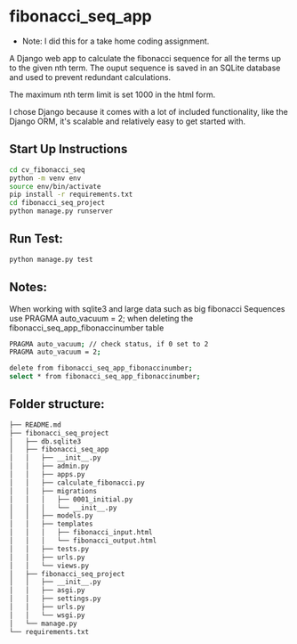 # fibonacci_seq_app
* Note: I did this for a take home coding assignment. 

A Django web app to calculate the fibonacci sequence for all the terms up to the given nth term. 
The ouput sequence is saved in an SQLite database and used to prevent redundant calculations. 

The maximum nth term limit is set 1000 in the html form. 

I chose Django because it comes with a lot of included functionality, like the Django ORM, it's scalable and relatively easy to get started with. 


## Start Up Instructions

```bash
cd cv_fibonacci_seq
python -m venv env
source env/bin/activate
pip install -r requirements.txt
cd fibonacci_seq_project
python manage.py runserver
```


## Run Test:
```bash
python manage.py test
```


## Notes:
When working with sqlite3 and large data such as big fibonacci Sequences
use PRAGMA auto_vacuum = 2; when deleting the fibonacci_seq_app_fibonaccinumber table 

```bash
PRAGMA auto_vacuum; // check status, if 0 set to 2
PRAGMA auto_vacuum = 2;
```
```bash
delete from fibonacci_seq_app_fibonaccinumber;
select * from fibonacci_seq_app_fibonaccinumber;
```

## Folder structure:
```bash
├── README.md
├── fibonacci_seq_project
│   ├── db.sqlite3
│   ├── fibonacci_seq_app
│   │   ├── __init__.py
│   │   ├── admin.py
│   │   ├── apps.py
│   │   ├── calculate_fibonacci.py
│   │   ├── migrations
│   │   │   ├── 0001_initial.py
│   │   │   └── __init__.py
│   │   ├── models.py
│   │   ├── templates
│   │   │   ├── fibonacci_input.html
│   │   │   └── fibonacci_output.html
│   │   ├── tests.py
│   │   ├── urls.py
│   │   └── views.py
│   ├── fibonacci_seq_project
│   │   ├── __init__.py
│   │   ├── asgi.py
│   │   ├── settings.py
│   │   ├── urls.py
│   │   └── wsgi.py
│   └── manage.py
└── requirements.txt
```